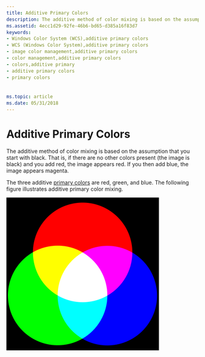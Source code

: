 ```yaml
---
title: Additive Primary Colors
description: The additive method of color mixing is based on the assumption that you start with black. That is, if there are no other colors present (the image is black) and you add red, the image appears red. If you then add blue, the image appears magenta.
ms.assetid: 4ecc1d29-92fe-46b6-bd65-d385a16f83d7
keywords:
- Windows Color System (WCS),additive primary colors
- WCS (Windows Color System),additive primary colors
- image color management,additive primary colors
- color management,additive primary colors
- colors,additive primary
- additive primary colors
- primary colors


ms.topic: article
ms.date: 05/31/2018
---
```


# Additive Primary Colors

The additive method of color mixing is based on the assumption that you start with black. That is, if there are no other colors present (the image is black) and you add red, the image appears red. If you then add blue, the image appears magenta.

The three additive [primary colors](p.md) are red, green, and blue. The following figure illustrates additive primary color mixing.

![color mixing for additive primary colors](images/400px-additivecolor.png)

 

 




